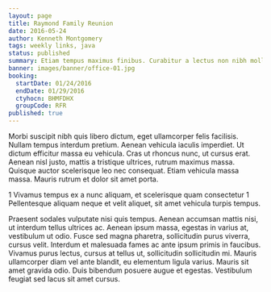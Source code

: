 ```yaml
---
layout: page
title: Raymond Family Reunion
date: 2016-05-24
author: Kenneth Montgomery
tags: weekly links, java
status: published
summary: Etiam tempus maximus finibus. Curabitur a lectus non nibh mollis.
banner: images/banner/office-01.jpg
booking:
  startDate: 01/24/2016
  endDate: 01/29/2016
  ctyhocn: BHMFDHX
  groupCode: RFR
published: true
---
```

Morbi suscipit nibh quis libero dictum, eget ullamcorper felis facilisis. Nullam tempus interdum pretium. Aenean vehicula iaculis imperdiet. Ut dictum efficitur massa eu vehicula. Cras ut rhoncus nunc, ut cursus erat. Aenean nisl justo, mattis a tristique ultrices, rutrum maximus massa. Quisque auctor scelerisque leo nec consequat. Etiam vehicula massa massa. Mauris rutrum et dolor sit amet porta.

1 Vivamus tempus ex a nunc aliquam, et scelerisque quam consectetur
1 Pellentesque aliquam neque et velit aliquet, sit amet vehicula turpis tempus.

Praesent sodales vulputate nisi quis tempus. Aenean accumsan mattis nisi, ut interdum tellus ultrices ac. Aenean ipsum massa, egestas in varius at, vestibulum ut odio. Fusce sed magna pharetra, sollicitudin purus viverra, cursus velit. Interdum et malesuada fames ac ante ipsum primis in faucibus. Vivamus purus lectus, cursus at tellus ut, sollicitudin sollicitudin mi. Mauris ullamcorper diam vel ante blandit, eu elementum ligula varius. Mauris sit amet gravida odio. Duis bibendum posuere augue et egestas. Vestibulum feugiat sed lacus sit amet cursus.
